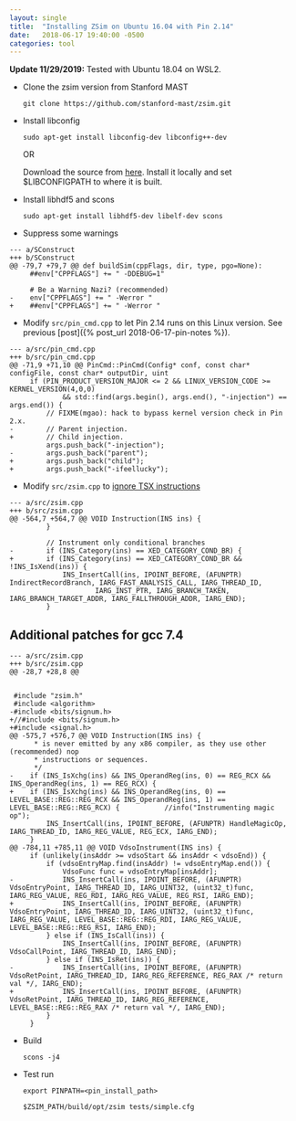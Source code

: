 ```yaml
---
layout: single
title:  "Installing ZSim on Ubuntu 16.04 with Pin 2.14"
date:   2018-06-17 19:40:00 -0500
categories: tool
---
```


**Update 11/29/2019:** Tested with Ubuntu 18.04 on WSL2.

- Clone the zsim version from Stanford MAST 

    `git clone https://github.com/stanford-mast/zsim.git` 

- Install libconfig 
    
    `sudo apt-get install libconfig-dev libconfig++-dev`

    OR

    Download the source from [here][libconfig]. Install it locally and set $LIBCONFIGPATH to where it is built.

- Install libhdf5 and scons

    `sudo apt-get install libhdf5-dev libelf-dev scons`


- Suppress some warnings
```
--- a/SConstruct
+++ b/SConstruct
@@ -79,7 +79,7 @@ def buildSim(cppFlags, dir, type, pgo=None):
     ##env["CPPFLAGS"] += " -DDEBUG=1"

     # Be a Warning Nazi? (recommended)
-    env["CPPFLAGS"] += " -Werror "
+    ##env["CPPFLAGS"] += " -Werror "
```   

- Modify `src/pin_cmd.cpp` to let Pin 2.14 runs on this Linux version. See previous [post]({% post_url 2018-06-17-pin-notes %}).
```
--- a/src/pin_cmd.cpp
+++ b/src/pin_cmd.cpp
@@ -71,9 +71,10 @@ PinCmd::PinCmd(Config* conf, const char* configFile, const char* outputDir, uint
     if (PIN_PRODUCT_VERSION_MAJOR <= 2 && LINUX_VERSION_CODE >= KERNEL_VERSION(4,0,0)
             && std::find(args.begin(), args.end(), "-injection") == args.end()) {
         // FIXME(mgao): hack to bypass kernel version check in Pin 2.x.
-        // Parent injection.
+        // Child injection.
         args.push_back("-injection");
-        args.push_back("parent");
+        args.push_back("child");
+        args.push_back("-ifeellucky");

```
 
- Modify `src/zsim.cpp` to [ignore TSX instructions][tsx-issue]

```
--- a/src/zsim.cpp
+++ b/src/zsim.cpp
@@ -564,7 +564,7 @@ VOID Instruction(INS ins) {
         }
 
         // Instrument only conditional branches
-        if (INS_Category(ins) == XED_CATEGORY_COND_BR) {
+        if (INS_Category(ins) == XED_CATEGORY_COND_BR && !INS_IsXend(ins)) {
             INS_InsertCall(ins, IPOINT_BEFORE, (AFUNPTR) IndirectRecordBranch, IARG_FAST_ANALYSIS_CALL, IARG_THREAD_ID,
                     IARG_INST_PTR, IARG_BRANCH_TAKEN, IARG_BRANCH_TARGET_ADDR, IARG_FALLTHROUGH_ADDR, IARG_END);
         }

```

## Additional patches for gcc 7.4
```
--- a/src/zsim.cpp
+++ b/src/zsim.cpp
@@ -28,7 +28,8 @@


 #include "zsim.h"
 #include <algorithm>
-#include <bits/signum.h>
+//#include <bits/signum.h>
+#include <signal.h>
@@ -575,7 +576,7 @@ VOID Instruction(INS ins) {
      * is never emitted by any x86 compiler, as they use other (recommended) nop
      * instructions or sequences.
      */
-    if (INS_IsXchg(ins) && INS_OperandReg(ins, 0) == REG_RCX && INS_OperandReg(ins, 1) == REG_RCX) {
+    if (INS_IsXchg(ins) && INS_OperandReg(ins, 0) ==  LEVEL_BASE::REG::REG_RCX && INS_OperandReg(ins, 1) == LEVEL_BASE::REG::REG_RCX) {           //info("Instrumenting magic op");
         INS_InsertCall(ins, IPOINT_BEFORE, (AFUNPTR) HandleMagicOp, IARG_THREAD_ID, IARG_REG_VALUE, REG_ECX, IARG_END);
     }
@@ -784,11 +785,11 @@ VOID VdsoInstrument(INS ins) {
     if (unlikely(insAddr >= vdsoStart && insAddr < vdsoEnd)) {
         if (vdsoEntryMap.find(insAddr) != vdsoEntryMap.end()) {
             VdsoFunc func = vdsoEntryMap[insAddr];
-            INS_InsertCall(ins, IPOINT_BEFORE, (AFUNPTR) VdsoEntryPoint, IARG_THREAD_ID, IARG_UINT32, (uint32_t)func, IARG_REG_VALUE, REG_RDI, IARG_REG_VALUE, REG_RSI, IARG_END);
+            INS_InsertCall(ins, IPOINT_BEFORE, (AFUNPTR) VdsoEntryPoint, IARG_THREAD_ID, IARG_UINT32, (uint32_t)func, IARG_REG_VALUE, LEVEL_BASE::REG::REG_RDI, IARG_REG_VALUE, LEVEL_BASE::REG::REG_RSI, IARG_END);
         } else if (INS_IsCall(ins)) {
             INS_InsertCall(ins, IPOINT_BEFORE, (AFUNPTR) VdsoCallPoint, IARG_THREAD_ID, IARG_END);
         } else if (INS_IsRet(ins)) {
-            INS_InsertCall(ins, IPOINT_BEFORE, (AFUNPTR) VdsoRetPoint, IARG_THREAD_ID, IARG_REG_REFERENCE, REG_RAX /* return val */, IARG_END);
+            INS_InsertCall(ins, IPOINT_BEFORE, (AFUNPTR) VdsoRetPoint, IARG_THREAD_ID, IARG_REG_REFERENCE, LEVEL_BASE::REG::REG_RAX /* return val */, IARG_END);
         }
     }
```

- Build

    `scons -j4`

- Test run

    `export PINPATH=<pin_install_path>`

    `$ZSIM_PATH/build/opt/zsim tests/simple.cfg`


[libconfig]: https://hyperrealm.github.io/libconfig/
[tsx-issue]: https://github.com/s5z/zsim/issues/154
